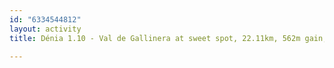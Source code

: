 ```yaml
---
id: "6334544812"
layout: activity
title: Dénia 1.10 - Val de Gallinera at sweet spot, 22.11km, 562m gain, 2.5%, 52:09min, 25.4km/h, 300 W avg.

---
```


